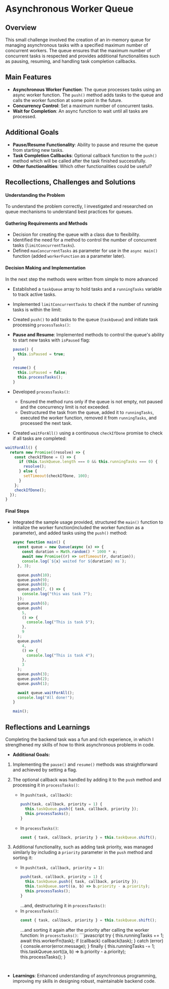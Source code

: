# Asynchronous Worker Queue

## Overview

This small challenge involved the creation of an in-memory queue for managing asynchronous tasks with a specified maximum number of concurrent workers. The queue ensures that the maximum number of concurrent tasks is respected and provides additional functionalities such as pausing, resuming, and handling task completion callbacks.

## Main Features

- **Asynchronous Worker Function**: The queue processes tasks using an async worker function. The `push()` method adds tasks to the queue and calls the worker function at some point in the future.
- **Concurrency Control**: Set a maximum number of concurrent tasks.
- **Wait for Completion**: An async function to wait until all tasks are processed.

## Additional Goals

- **Pause/Resume Functionality**: Ability to pause and resume the queue from starting new tasks.
- **Task Completion Callbacks**: Optional callback function to the `push()` method which will be called after the task finished successfully.
- **Other functionalities**: Which other functionalities could be useful?

## Recollections, Challenges and Solutions

#### Understanding the Problem

To understand the problem correctly, I investigated and researched on queue mechanisms to understand best practices for queues.

#### Gathering Requirements and Methods

- Decision for creating the queue with a class due to flexibility.
- Identified the need for a method to control the number of concurrent tasks (`limitConcurrentTasks`).
- Defined `maxConcurrentTasks` as parameter for use in the `async main()` function (added `workerFunction` as a parameter later).

#### Decision Making and Implementation

In the next step the methods were written from simple to more advanced

- Established a `taskQueue` array to hold tasks and a `runningTasks` variable to track active tasks.
- Implemented `limitConcurrentTasks` to check if the number of running tasks is within the limit:
- Created `push()` to add tasks to the queue (`taskQueue`) and initiate task processing `processTasks()`:

- **Pause and Resume**: Implemented methods to control the queue's ability to start new tasks with `isPaused` flag:

  ```javascript
  pause() {
    this.isPaused = true;
  }

  resume() {
    this.isPaused = false;
    this.processTasks();
  }
  ```

- Developed `processTasks()`:

  - Ensured the method runs only if the queue is not empty, not paused and the concurrency limit is not exceeded.
  - Destructured the task from the queue, added it to `runningTasks`, executed the worker function, removed it from `runningTasks`, and processed the next task.

- Created `waitForAll()` using a continuous `checkIfDone` promise to check if all tasks are completed:

```javascript
waitForAll() {
  return new Promise((resolve) => {
    const checkIfDone = () => {
      if (this.taskQueue.length === 0 && this.runningTasks === 0) {
        resolve();
      } else {
        setTimeout(checkIfDone, 100);
      }
    };
    checkIfDone();
  });
}
```

#### Final Steps

- Integrated the sample usage provided, structured the `main()` function to initialize the worker function(included the worker function as a parameter), and added tasks using the `push()` method:

  ```javascript
  async function main() {
    const queue = new Queue(async (x) => {
      const duration = Math.random() * 1000 * x;
      await new Promise((r) => setTimeout(r, duration));
      console.log(`${x} waited for ${duration} ms`);
    }, 3);

    queue.push(10);
    queue.push(9);
    queue.push(8);
    queue.push(7, () => {
      console.log("this was task 7");
    });
    queue.push(6);
    queue.push(
      5,
      () => {
        console.log("This is task 5");
      },
      9
    );
    queue.push(
      4,
      () => {
        console.log("This is task 4");
      },
      3
    );
    queue.push(3);
    queue.push(2);
    queue.push(1);

    await queue.waitForAll();
    console.log("All done!");
  }

  main();
  ```

## Reflections and Learnings

Completing the backend task was a fun and rich experience, in which I strengthened my skills of how to think asynchronous problems in code.

- **Additional Goals:**

1. Implementing the `pause()` and `resume()` methods was straightforward and achieved by setting a flag.
2. The optional callback was handled by adding it to the `push` method and processing it in `processTasks()`:
   - In `push(task, callback)`:
     ```javascript
     push(task, callback, priority = 1) {
       this.taskQueue.push({ task, callback, priority });
       this.processTasks();
     }
     ```
   - In `processTasks()`:
     ```javascript
     const { task, callback, priority } = this.taskQueue.shift();
     ```
3. Additional functionality, such as adding task priority, was managed similarly by including a `priority` parameter in the `push` method and sorting it:

   - In `push(task, callback, priority = 1)`:
     ```javascript
     push(task, callback, priority = 1) {
       this.taskQueue.push({ task, callback, priority });
       this.taskQueue.sort((a, b) => b.priority - a.priority);
       this.processTasks();
     }
     ```
     ...and, destructuring it in `processTasks()`:
   - In `processTasks()`:
     ```javascript
     const { task, callback, priority } = this.taskQueue.shift();
     ```
     ...and sorting it again after the priority after calling the worker function:
     In `processTasks()`:
     ´´´javascript
     try {
     this.runningTasks += 1;
     await this.workerFn(task);
     if (callback) callback(task);
     } catch (error) {
     console.error(error.message);
     } finally {
     this.runningTasks -= 1;
     this.taskQueue.sort((a, b) => b.priority - a.priority);
     this.processTasks();
     }

   ```


   ```

- **Learnings**: Enhanced understanding of asynchronous programming, improving my skills in designing robust, maintainable backend code.
